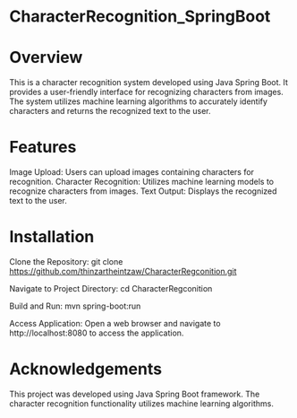 # CharacterRecognition_SpringBoot

# Overview
This is a character recognition system developed using Java Spring Boot. It provides a user-friendly interface for recognizing characters from images. The system utilizes machine learning algorithms to accurately identify characters and returns the recognized text to the user.

# Features
Image Upload: Users can upload images containing characters for recognition.
Character Recognition: Utilizes machine learning models to recognize characters from images.
Text Output: Displays the recognized text to the user.

# Installation
Clone the Repository:
git clone https://github.com/thinzartheintzaw/CharacterRegconition.git

Navigate to Project Directory:
cd CharacterRegconition

Build and Run:
mvn spring-boot:run

Access Application:
Open a web browser and navigate to http://localhost:8080 to access the application.

# Acknowledgements
This project was developed using Java Spring Boot framework.
The character recognition functionality utilizes machine learning algorithms.
